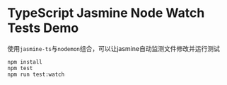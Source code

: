 TypeScript Jasmine Node Watch Tests Demo
========================================

使用`jasmine-ts`与`nodemon`组合，可以让jasmine自动监测文件修改并运行测试

```
npm install
npm test
npm run test:watch
```
